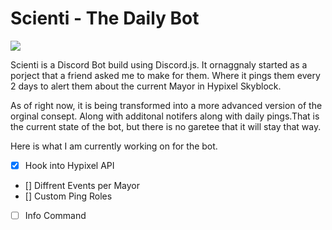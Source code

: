 # Scienti - The Daily Bot

![](https://cdn.discordapp.com/avatars/1261139259830829088/778eaae5975fd5240d565a90a573d20c?size=256)

Scienti is a Discord Bot build using Discord.js. It ornaggnaly started as a porject that a friend asked me to make for them. Where it pings them every 2 days to alert them about the current Mayor in Hypixel Skyblock.

As of right now, it is being transformed into a more advanced version of the orginal consept. Along with additonal notifers along with daily pings.That is the current state of the bot, but there is no garetee that it will stay that way. 

Here is what I am currently working on for the bot.

- [x] Hook into Hypixel API
- [] Diffrent Events per Mayor
- [] Custom Ping Roles
- [ ] Info Command
